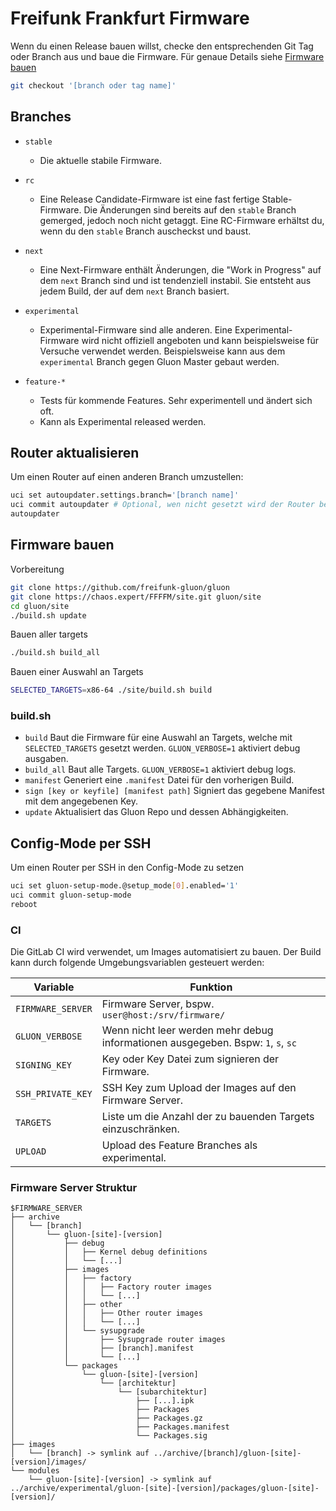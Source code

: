# Freifunk Frankfurt Firmware
Wenn du einen Release bauen willst, checke den entsprechenden Git Tag oder Branch aus und baue die Firmware.
Für genaue Details siehe [Firmware bauen](#firmware-bauen)
```bash
git checkout '[branch oder tag name]'
```

## Branches
* `stable`
  * Die aktuelle stabile Firmware.

* `rc`
  * Eine Release Candidate-Firmware ist eine fast fertige Stable-Firmware.
    Die Änderungen sind bereits auf den `stable` Branch gemerged, jedoch noch nicht getaggt.
    Eine RC-Firmware erhältst du, wenn du den `stable` Branch auscheckst und baust.

* `next`
  * Eine Next-Firmware enthält Änderungen, die "Work in Progress" auf dem `next` Branch sind und ist tendenziell instabil.
    Sie entsteht aus jedem Build, der auf dem `next` Branch basiert.

* `experimental`
  * Experimental-Firmware sind alle anderen.
    Eine Experimental-Firmware wird nicht offiziell angeboten und kann beispielsweise für Versuche verwendet werden.
    Beispielsweise kann aus dem `experimental` Branch gegen Gluon Master gebaut werden.

* `feature-*`
  * Tests für kommende Features. Sehr experimentell und ändert sich oft.
  * Kann als Experimental released werden.

## Router aktualisieren
Um einen Router auf einen anderen Branch umzustellen:
```bash
uci set autoupdater.settings.branch='[branch name]'
uci commit autoupdater # Optional, wen nicht gesetzt wird der Router beim nächsten release des alten branches mit aktualisiert
autoupdater
```

## Firmware bauen
Vorbereitung
```bash
git clone https://github.com/freifunk-gluon/gluon
git clone https://chaos.expert/FFFFM/site.git gluon/site
cd gluon/site
./build.sh update
```

Bauen aller targets
```bash
./build.sh build_all
```

Bauen einer Auswahl an Targets
```bash
SELECTED_TARGETS=x86-64 ./site/build.sh build
```

### build.sh
* `build`
  Baut die Firmware für eine Auswahl an Targets, welche mit `SELECTED_TARGETS` gesetzt werden.
  `GLUON_VERBOSE=1` aktiviert debug ausgaben.
* `build_all`
  Baut alle Targets.
  `GLUON_VERBOSE=1` aktiviert debug logs.
* `manifest`
  Generiert eine `.manifest` Datei für den vorherigen Build.
* `sign [key or keyfile] [manifest path]`
  Signiert das gegebene Manifest mit dem angegebenen Key.
* `update`
  Aktualisiert das Gluon Repo und dessen Abhängigkeiten.

## Config-Mode per SSH
Um einen Router per SSH in den Config-Mode zu setzen
```bash
uci set gluon-setup-mode.@setup_mode[0].enabled='1'
uci commit gluon-setup-mode
reboot
```

### CI
Die GitLab CI wird verwendet, um Images automatisiert zu bauen. Der Build kann durch folgende Umgebungsvariablen gesteuert werden:

| Variable          | Funktion                                                                          |
|-------------------|-----------------------------------------------------------------------------------|
| `FIRMWARE_SERVER` | Firmware Server, bspw. `user@host:/srv/firmware/`                                 |
| `GLUON_VERBOSE`   | Wenn nicht leer werden mehr debug informationen ausgegeben. Bspw: `1`, `s`, `sc`  |
| `SIGNING_KEY`     | Key oder Key Datei zum signieren der Firmware.                                    |
| `SSH_PRIVATE_KEY` | SSH Key zum Upload der Images auf den Firmware Server.                            |
| `TARGETS`         | Liste um die Anzahl der zu bauenden Targets einzuschränken.                       |
| `UPLOAD`          | Upload  des Feature Branches als experimental.                                    |

### Firmware Server Struktur
```
$FIRMWARE_SERVER
├── archive
│   └── [branch]
│       └── gluon-[site]-[version]
│           ├── debug
│           │   ├── Kernel debug definitions
│           │   └── [...]
│           ├── images
│           │   ├── factory
│           │   │   ├── Factory router images
│           │   │   └── [...]
│           │   ├── other
│           │   │   ├── Other router images
│           │   │   └── [...]
│           │   └── sysupgrade
│           │       ├── Sysupgrade router images
│           │       ├── [branch].manifest
│           │       └── [...]
│           └── packages
│               └── gluon-[site]-[version]
│                   └── [architektur]
│                       └── [subarchitektur]
│                           ├── [...].ipk
│                           ├── Packages
│                           ├── Packages.gz
│                           ├── Packages.manifest
│                           └── Packages.sig
├── images
│   └── [branch] -> symlink auf ../archive/[branch]/gluon-[site]-[version]/images/
└── modules
    └── gluon-[site]-[version] -> symlink auf ../archive/experimental/gluon-[site]-[version]/packages/gluon-[site]-[version]/
```
